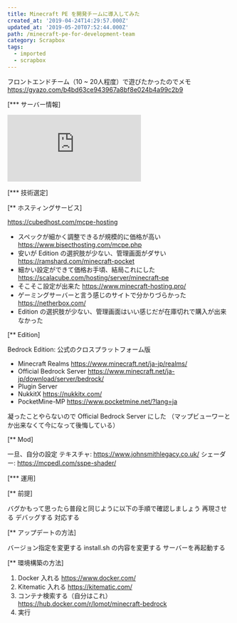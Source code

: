```yaml
---
title: Minecraft PE を開発チームに導入してみた
created_at: '2019-04-24T14:29:57.000Z'
updated_at: '2019-05-20T07:52:44.000Z'
path: /minecraft-pe-for-development-team
category: Scrapbox
tags:
  - imported
  - scrapbox
---
```

フロントエンドチーム（10 ~ 20人程度）で遊びたかったのでメモ
<https://gyazo.com/b4bd63ce943967a8bf8e024b4a99c2b9>

[*** サーバー情報]

![](https://budget.ramshard.com/index.php?r=status/52385.png)

[*** 技術選定]

[** ホスティングサービス]

<https://cubedhost.com/mcpe-hosting>
- スペックが細かく調整できるが規模的に価格が高い
https://www.bisecthosting.com/mcpe.php
- 安いが Edition の選択肢が少ない、管理画面がダサい
https://ramshard.com/minecraft-pocket
- 細かい設定ができて価格お手頃、結局これにした
https://scalacube.com/hosting/server/minecraft-pe
- そこそこ設定が出来た
https://www.minecraft-hosting.pro/
- ゲーミングサーバーと言う感じのサイトで分かりづらかった
https://netherbox.com/
- Edition の選択肢が少ない、管理画面はいい感じだが在庫切れで購入が出来なかった

[** Edition]

Bedrock Edition: 公式のクロスプラットフォーム版
- Minecraft Realms https://www.minecraft.net/ja-jp/realms/
- Official Bedrock Server https://www.minecraft.net/ja-jp/download/server/bedrock/
- Plugin Server 
- NukkitX https://nukkitx.com/
- PocketMine-MP https://www.pocketmine.net/?lang=ja

凝ったことやらないので Official Bedrock Server にした
（マップビューワーとか出来なくて今になって後悔している）

[** Mod]

一旦、自分の設定
テキスチャ: https://www.johnsmithlegacy.co.uk/
シェーダー: https://mcpedl.com/sspe-shader/

[*** 運用]

[** 前提]

バグかもって思ったら普段と同じように以下の手順で確認しましょう
再現させる
デバッグする
対応する

[** アップデートの方法]

バージョン指定を変更する
install.sh の内容を変更する
サーバーを再起動する

[** 環境構築の方法]

1. Docker 入れる https://www.docker.com/
2. Kitematic 入れる https://kitematic.com/
3. コンテナ検索する（自分はこれ） https://hub.docker.com/r/lomot/minecraft-bedrock
4. 実行

